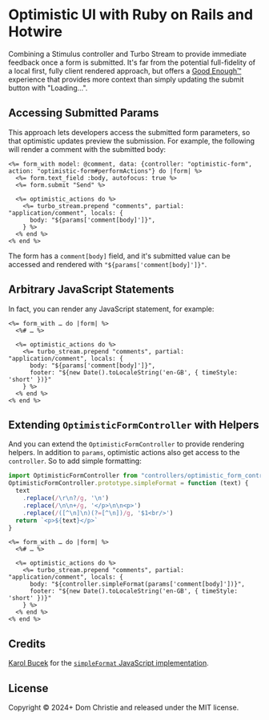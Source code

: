 # Optimistic UI with Ruby on Rails and Hotwire

Combining a Stimulus controller and Turbo Stream to provide immediate feedback once a form is submitted. It's far from the potential full-fidelity of a local first, fully client rendered approach, but offers a [Good Enough™️](https://youtu.be/SWEts0rlezA?si=Tlx_rvyfzAIjCiwf&t=701) experience that provides more context than simply updating the submit button with "Loading…".

## Accessing Submitted Params

This approach lets developers access the submitted form parameters, so that optimistic updates preview the submission. For example, the following will render a comment with the submitted body:

```erb
<%= form_with model: @comment, data: {controller: "optimistic-form", action: "optimistic-form#performActions"} do |form| %>
  <%= form.text_field :body, autofocus: true %>
  <%= form.submit "Send" %>

  <%= optimistic_actions do %>
    <%= turbo_stream.prepend "comments", partial: "application/comment", locals: {
      body: "${params['comment[body]']}",
    } %>
  <% end %>
<% end %>
```

The form has a `comment[body]` field, and it's submitted value can be accessed and rendered with `"${params['comment[body]']}"`.

## Arbitrary JavaScript Statements

In fact, you can render any JavaScript statement, for example:

```erb
<%= form_with … do |form| %>
  <%# … %>

  <%= optimistic_actions do %>
    <%= turbo_stream.prepend "comments", partial: "application/comment", locals: {
      body: "${params['comment[body]']}",
      footer: "${new Date().toLocaleString('en-GB', { timeStyle: 'short' })}"
    } %>
  <% end %>
<% end %>
```

## Extending `OptimisticFormController` with Helpers

And you can extend the `OptimisticFormController` to provide rendering helpers. In addition to `params`, optimistic actions also get access to the `controller`. So to add simple formatting:

```js
import OptimisticFormController from "controllers/optimistic_form_controller"
OptimisticFormController.prototype.simpleFormat = function (text) {
  text
    .replace(/\r\n?/g, '\n')
    .replace(/\n\n+/g, '</p>\n\n<p>')
    .replace(/([^\n]\n)(?=[^\n])/g, '$1<br/>')
  return `<p>${text}</p>`
}
```

```erb
<%= form_with … do |form| %>
  <%# … %>

  <%= optimistic_actions do %>
    <%= turbo_stream.prepend "comments", partial: "application/comment", locals: {
      body: "${controller.simpleFormat(params['comment[body]'])}",
      footer: "${new Date().toLocaleString('en-GB', { timeStyle: 'short' })}"
    } %>
  <% end %>
<% end %>
```

## Credits

[Karol Bucek](https://github.com/kares) for the [`simpleFormat` JavaScript implementation](https://gist.github.com/kares/740162).

## License

Copyright © 2024+ Dom Christie and released under the MIT license.
